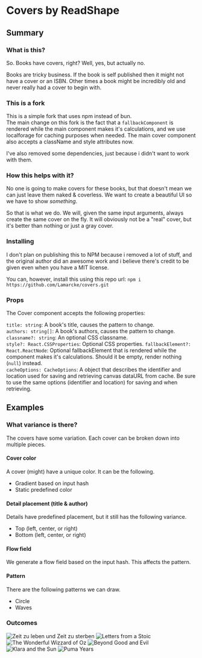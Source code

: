 # Covers by ReadShape

## Summary

### What is this?

So. Books have covers, right? Well, yes, but actually no.

Books are tricky business.
If the book is self published then it might not have a cover or an ISBN.
Other times a book might be incredibly old and never really had a cover to begin with.

### This is a fork
This is a simple fork that uses npm instead of bun.  
The main change on this fork is the fact that a `fallbackComponent` is rendered while the main component makes it's calculations, and we use localforage for caching
purposes when needed.
The main cover component also accepts a className and style attributes now.


I've also removed some dependencies, just because i didn't want to work with them.

### How this helps with it?

No one is going to make covers for these books, but that doesn't mean we can just leave them naked & coverless.
We want to create a beautiful UI so we have to show _something_.

So that is what we do. We will, given the same input arguments, always create the same cover on the fly.
It will obviously not be a "real" cover, but it's better than nothing or just a gray cover.


### Installing

I don't plan on publishing this to NPM because i removed a lot of stuff, and the original author did an awesome work and i believe
there's credit to be given even when you have a MIT license.

You can, however, install this using this repo url:
`npm i https://github.com/Lamarcke/covers.git`

### Props
The Cover component accepts the following properties:

`title: string`: A book's title, causes the pattern to change.  
`authors: string[]`: A book's authors, causes the pattern to change.  
`classname?: string`: An optional CSS classname.  
`style?: React.CSSProperties`: Optional CSS properties.
`fallbackElement?: React.ReactNode`: Optional fallbackElement that is rendered while the component makes it's calculations. 
Should it be empty, render nothing (`null`) instead.  
`cacheOptions: CacheOptions`: A object that describes the identifier and location used for saving and retrieving canvas dataURL from cache.
Be sure to use the same options (identifier and location) for saving and when retrieving.


## Examples

### What variance is there?

The covers have some variation. Each cover can be broken down into multiple pieces.

#### Cover color
A cover (might) have a unique color.
It can be the following.

  - Gradient based on input hash
  - Static predefined color
#### Detail placement (title & author)
Details have predefined placement, but it still has the following variance.
  - Top (left, center, or right)
  - Bottom (left, center, or right)
#### Flow field
We generate a flow field based on the input hash. This affects the pattern.
#### Pattern
There are the following patterns we can draw.
  - Circle
  - Waves

### Outcomes
![Zeit zu leben und Zeit zu sterben](https://i.imgur.com/osw5MWb.png)
![Letters from a Stoic](https://i.imgur.com/j9iqd3T.png)
![The Wonderful Wizzard of Oz](https://i.imgur.com/m6xrHVU.png)
![Beyond Good and Evil](https://i.imgur.com/yMKZDM7.png)
![Klara and the Sun](https://i.imgur.com/KbelLtZ.png)
![Puma Years](https://i.imgur.com/VR4Ctgd.png)
